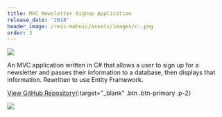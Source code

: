 ```yaml
---
title: MVC Newsletter Signup Application
release_date: '2018'
header_image: /reis-mahnic/assets/images/c-.png
order: 3
---
```

![](/reis-mahnic/assets/images/signups2.png)

An MVC application written in C# that allows a user to sign up for a newsletter and passes their information to a database, then displays that information. Rewritten to use Entity Framework.

[View GitHub Repository](https://github.com/reismahnic/C-Sharp-MVC-Newsletter-Signup-Entity-Framework){:target="_blank" .btn .btn-primary .p-2}

![](/reis-mahnic/assets/images/signups.png)

